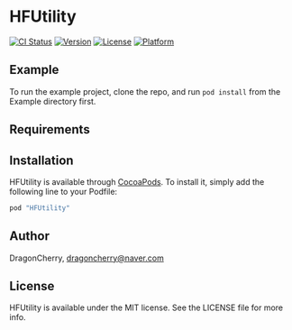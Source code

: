 # HFUtility

[![CI Status](http://img.shields.io/travis/./HFUtility.svg?style=flat)](https://travis-ci.org/./HFUtility)
[![Version](https://img.shields.io/cocoapods/v/HFUtility.svg?style=flat)](http://cocoapods.org/pods/HFUtility)
[![License](https://img.shields.io/cocoapods/l/HFUtility.svg?style=flat)](http://cocoapods.org/pods/HFUtility)
[![Platform](https://img.shields.io/cocoapods/p/HFUtility.svg?style=flat)](http://cocoapods.org/pods/HFUtility)

## Example

To run the example project, clone the repo, and run `pod install` from the Example directory first.

## Requirements

## Installation

HFUtility is available through [CocoaPods](http://cocoapods.org). To install
it, simply add the following line to your Podfile:

```ruby
pod "HFUtility"
```

## Author

DragonCherry, dragoncherry@naver.com

## License

HFUtility is available under the MIT license. See the LICENSE file for more info.

